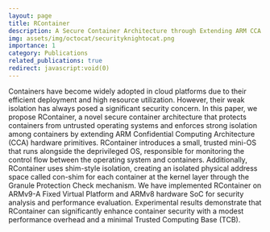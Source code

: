 ```yaml
---
layout: page
title: RContainer
description: A Secure Container Architecture through Extending ARM CCA Hardware Primitives
img: assets/img/octocat/securityknightocat.png
importance: 1
category: Publications
related_publications: true
redirect: javascript:void(0)
---
```


Containers have become widely adopted in cloud platforms due to their efficient deployment and high resource utilization. However, their weak isolation has always posed a significant security concern. In this paper, we propose RContainer, a novel secure container architecture that protects containers from untrusted operating systems and enforces strong isolation among containers by extending ARM Confidential Computing Architecture (CCA) hardware primitives. RContainer introduces a small, trusted mini-OS that runs alongside the deprivileged OS, responsible for monitoring the control flow between the operating system and containers. Additionally, RContainer uses shim-style isolation, creating an isolated physical address space called con-shim for each container at the kernel layer through the Granule Protection Check mechanism. We have implemented RContainer on ARMv9-A Fixed Virtual Platform and ARMv8 hardware SoC for security analysis and performance evaluation. Experimental results demonstrate that RContainer can significantly enhance container security with a modest performance overhead and a minimal Trusted Computing Base (TCB).
